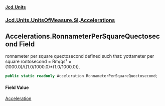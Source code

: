 #### [Jcd.Units](index.md 'index')
### [Jcd.Units.UnitsOfMeasure.SI](Jcd.Units.UnitsOfMeasure.SI.md 'Jcd.Units.UnitsOfMeasure.SI').[Accelerations](Accelerations.md 'Jcd.Units.UnitsOfMeasure.SI.Accelerations')

## Accelerations.RonnameterPerSquareQuectosecond Field

ronnameter per square quectosecond defined such that: yottameter per square rontosecond = Rm/qs² ×  
(1000.0)/((1.0/1000.0)*(1.0/1000.0)).

```csharp
public static readonly Acceleration RonnameterPerSquareQuectosecond;
```

#### Field Value
[Acceleration](Acceleration.md 'Jcd.Units.UnitTypes.Acceleration')